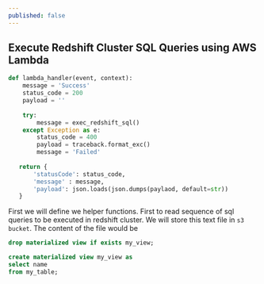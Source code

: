```yaml
---
published: false
---
```

## Execute Redshift Cluster SQL Queries using AWS Lambda

```python
def lambda_handler(event, context):
    message = 'Success'
    status_code = 200
    payload = ''
    
    try:
        message = exec_redshift_sql()
    except Exception as e:
        status_code = 400
        payload = traceback.format_exc()
        message = 'Failed'
        
   return {
       'statusCode': status_code,
       'message' : message,
       'payload': json.loads(json.dumps(paylaod, default=str))
   }
```

First we will define we helper functions. First to read sequence of sql queries to be executed in redshift cluster. We will store this text file in `s3 bucket`. The content of the file would be 

```sql
drop materialized view if exists my_view;

create materialized view my_view as 
select name
from my_table;
```